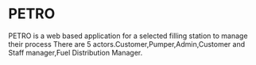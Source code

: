 # PETRO
PETRO is a web based application for a selected filling station to manage their process
There are 5 actors.Customer,Pumper,Admin,Customer and Staff manager,Fuel Distribution Manager.
